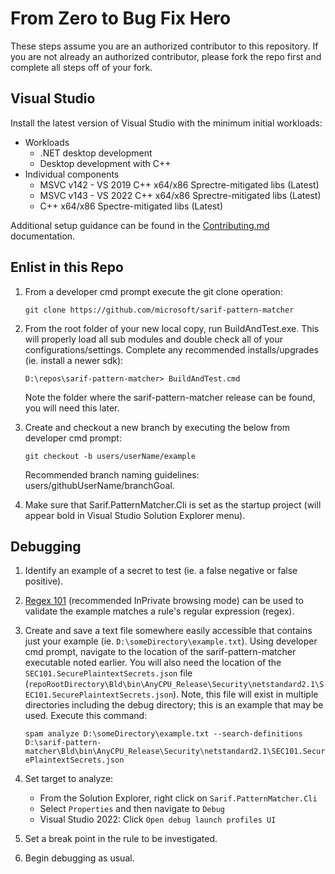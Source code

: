# From Zero to Bug Fix Hero
These steps assume you are an authorized contributor to this repository. If you are not already an authorized contributor, please fork the repo first and complete all steps off of your fork.

## Visual Studio
Install the latest version of Visual Studio with the minimum initial workloads:

  * Workloads
    * .NET desktop development
    * Desktop development with C++
  * Individual components
    * MSVC v142 - VS 2019 C++ x64/x86 Sprectre-mitigated libs (Latest)
    * MSVC v143 - VS 2022 C++ x64/x86 Sprectre-mitigated libs (Latest)
    * C++ x64/x86 Spectre-mitigated libs (Latest)

Additional setup guidance can be found in the [Contributing.md](https://github.com/microsoft/sarif-pattern-matcher/blob/main/CONTRIBUTING.md) documentation.

## Enlist in this Repo
1. From a developer cmd prompt execute the git clone operation:

    `git clone https://github.com/microsoft/sarif-pattern-matcher`

2. From the root folder of your new local copy, run BuildAndTest.exe. This will properly load all sub modules and double check all of your configurations/settings. Complete any recommended installs/upgrades (ie. install a newer sdk):

    `D:\repos\sarif-pattern-matcher> BuildAndTest.cmd`

    Note the folder where the sarif-pattern-matcher release can be found, you will need this later.

3. Create and checkout a new branch by executing the below from developer cmd prompt:

    `git checkout -b users/userName/example`

    Recommended branch naming guidelines: users/githubUserName/branchGoal.

4. Make sure that Sarif.PatternMatcher.Cli is set as the startup project (will appear bold in Visual Studio Solution Explorer menu).

## Debugging
1. Identify an example of a secret to test (ie. a false negative or false positive).

2. [Regex 101](https://regex101.com/) (recommended InPrivate browsing mode) can be used to validate the example matches a rule's regular expression (regex).

3. Create and save a text file somewhere easily accessible that contains just your example (ie. `D:\someDirectory\example.txt`). Using developer cmd prompt, navigate to the location of the sarif-pattern-matcher executable noted earlier. You will also need the location of the `SEC101.SecurePlaintextSecrets.json` file (`repoRootDirectory\Bld\bin\AnyCPU_Release\Security\netstandard2.1\SEC101.SecurePlaintextSecrets.json`). Note, this file will exist in multiple directories including the debug directory; this is an example that may be used.  Execute this command:

    `spam analyze D:\someDirectory\example.txt --search-definitions D:\sarif-pattern-matcher\Bld\bin\AnyCPU_Release\Security\netstandard2.1\SEC101.SecurePlaintextSecrets.json`

4. Set target to analyze:

    - From the Solution Explorer, right click on `Sarif.PatternMatcher.Cli`
    - Select `Properties` and then navigate to `Debug`
    - Visual Studio 2022: Click `Open debug launch profiles UI`

5. Set a break point in the rule to be investigated.

6. Begin debugging as usual.